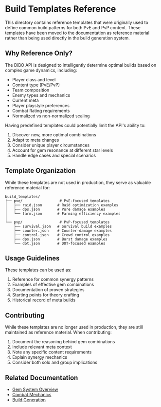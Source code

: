 # Build Templates Reference

This directory contains reference templates that were originally used to define common build patterns for both PvE and PvP content. These templates have been moved to the documentation as reference material rather than being used directly in the build generation system.

## Why Reference Only?

The DiBO API is designed to intelligently determine optimal builds based on complex game dynamics, including:

- Player class and level
- Content type (PvE/PvP)
- Team composition
- Enemy types and mechanics
- Current meta
- Player playstyle preferences
- Combat Rating requirements
- Normalized vs non-normalized scaling

Having predefined templates could potentially limit the API's ability to:

1. Discover new, more optimal combinations
2. Adapt to meta changes
3. Consider unique player circumstances
4. Account for gem resonance at different star levels
5. Handle edge cases and special scenarios

## Template Organization

While these templates are not used in production, they serve as valuable reference material for:

```text
build_templates/
├── pve/                 # PvE-focused templates
│   ├── raid.json       # Raid optimization examples
│   ├── dps.json        # Pure damage examples
│   └── farm.json       # Farming efficiency examples
│
└── pvp/                 # PvP-focused templates
    ├── survival.json   # Survival build examples
    ├── counter.json    # Counter-damage examples
    ├── control.json    # Crowd control examples
    ├── dps.json        # Burst damage examples
    └── dot.json        # DOT-focused examples
```

## Usage Guidelines

These templates can be used as:

1. Reference for common synergy patterns
2. Examples of effective gem combinations
3. Documentation of proven strategies
4. Starting points for theory crafting
5. Historical record of meta builds

## Contributing

While these templates are no longer used in production, they are still maintained as reference material. When contributing:

1. Document the reasoning behind gem combinations
2. Include relevant meta context
3. Note any specific content requirements
4. Explain synergy mechanics
5. Consider both solo and group implications

## Related Documentation
- [Gem System Overview](../../game/gems.md)
- [Combat Mechanics](../../game/combat.md)
- [Build Generation](../../api/build_generation.md)
